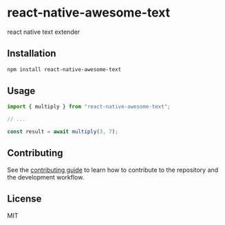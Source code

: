 # react-native-awesome-text

react native text extender

## Installation

```sh
npm install react-native-awesome-text
```

## Usage

```js
import { multiply } from "react-native-awesome-text";

// ...

const result = await multiply(3, 7);
```

## Contributing

See the [contributing guide](CONTRIBUTING.md) to learn how to contribute to the repository and the development workflow.

## License

MIT
